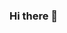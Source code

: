 ### Hi there 👋

<!--
**ShadowLynx89/ShadowLynx89** is a ✨ _special_ ✨ repository because its `README.md` (this file) appears on your GitHub profile.

Ethan Self, EPSelf@my.waketech.edu
This is my github account where I do coding and stuff.
I have cloned this repo and edited the read me file.
I created the repo clones it using the desktop app of github and that was it.